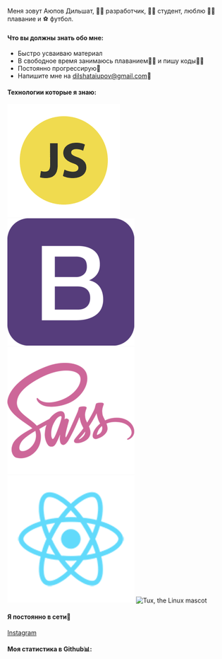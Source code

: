 
 Меня зовут Аюпов Дильшат, 👩‍💻 разработчик, 🧑‍🎓 студент, люблю 🏊‍♀️ плавание и  ⚽ футбол.

#### Что вы должны знать обо мне:
- Быстро усваиваю материал
- В свободное время занимаюсь плаванием🏊‍♀ и пишу коды👩‍💻
- Постоянно прогрессирую🥇
- Напишите мне на [dilshataiupov@gmail.com](https://mail.google.com/mail/u/0/?tab=rm#inbox)📧

#### Технологии которые я знаю:
![Tux, the Linux mascot](./images/js.png)
![Tux, the Linux mascot](https://raw.githubusercontent.com/github/explore/80688e429a7d4ef2fca1e82350fe8e3517d3494d/topics/bootstrap/bootstrap.png)
![Tux, the Linux mascot](https://raw.githubusercontent.com/github/explore/80688e429a7d4ef2fca1e82350fe8e3517d3494d/topics/sass/sass.png)
![Tux, the Linux mascot](https://raw.githubusercontent.com/github/explore/80688e429a7d4ef2fca1e82350fe8e3517d3494d/topics/react/react.png)
![Tux, the Linux mascot](https://hsto.org/webt/et/vg/um/etvgumvdqz6_rs1dp3kjyjt-spm.png)

####  Я постоянно в сети📱

[Instagram]((https://www.instagram.com/_dilsha_03/))

#### Моя статистика в Github📊: